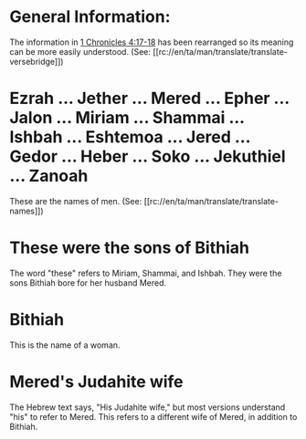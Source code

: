 # General Information:

The information in [1 Chronicles 4:17-18](./17.md) has been rearranged so its meaning can be more easily understood. (See: [[rc://en/ta/man/translate/translate-versebridge]])

# Ezrah ... Jether ... Mered ... Epher ... Jalon ... Miriam ... Shammai ... Ishbah ... Eshtemoa ... Jered ... Gedor ... Heber ... Soko ... Jekuthiel ... Zanoah

These are the names of men. (See: [[rc://en/ta/man/translate/translate-names]])

# These were the sons of Bithiah

The word "these" refers to Miriam, Shammai, and Ishbah. They were the sons Bithiah bore for her husband Mered.

# Bithiah

This is the name of a woman.

# Mered's Judahite wife

The Hebrew text says, "His Judahite wife," but most versions understand "his" to refer to Mered. This refers to a different wife of Mered, in addition to Bithiah.